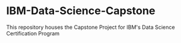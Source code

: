 # IBM-Data-Science-Capstone
This repository houses the Capstone Project for IBM's Data Science Certification Program
